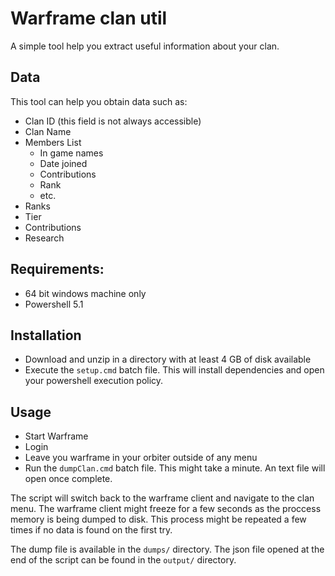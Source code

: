 # Warframe clan util
A simple tool help you extract useful information about your clan.

## Data
This tool can help you obtain data such as:
- Clan ID (this field is not always accessible)
- Clan Name
- Members List
    - In game names
    - Date joined
    - Contributions
    - Rank
    - etc.
- Ranks
- Tier
- Contributions
- Research

## Requirements:
- 64 bit windows machine only
- Powershell 5.1

## Installation
- Download and unzip in a directory with at least 4 GB of disk available
- Execute the `setup.cmd` batch file. This will install dependencies and open your powershell execution policy.

## Usage
- Start Warframe
- Login
- Leave you warframe in your orbiter outside of any menu
- Run the `dumpClan.cmd` batch file. This might take a minute. An text file will open once complete.

The script will switch back to the warframe client and navigate to the clan menu. The warframe client might freeze for a few seconds as the proccess memory is being dumped to disk. This process might be repeated a few times if no data is found on the first try.

The dump file is available in  the `dumps/` directory.
The json file opened at the end of the script can be found in the `output/` directory.